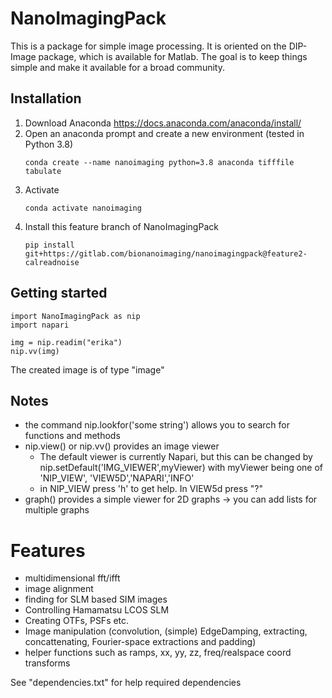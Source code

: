 # NanoImagingPack

This is a package for simple image processing. It is oriented on the DIP-Image
package, which is available for Matlab. The goal is to keep things simple and make
it available for a broad community.

 <!-- Hence its development aimed for: -->

<!-- - Make it independent from as much packages as possible -> it only requires a view Python packages. Some are provided by e.g. Anaconda (e.g. Numpy, pyPlot, inspect, scipy). Only tifffile (a 3D Tiff writer) is required as external package
- keep it simple to install -->

## Installation

1. Download Anaconda https://docs.anaconda.com/anaconda/install/
1. Open an anaconda prompt and create a new environment (tested in Python 3.8)
    ```
    conda create --name nanoimaging python=3.8 anaconda tifffile tabulate
    ```
1. Activate 
    ```
    conda activate nanoimaging
    ```
1. Install this feature branch of NanoImagingPack
    ```
    pip install git+https://gitlab.com/bionanoimaging/nanoimagingpack@feature2-calreadnoise
    ```
	
## Getting started

```
import NanoImagingPack as nip
import napari

img = nip.readim("erika")
nip.vv(img)
```

The created image is of type "image"

## Notes
    
* the command nip.lookfor('some string') allows you to search for functions and methods
* nip.view() or nip.vv() provides an image viewer
    * The default viewer is currently Napari, but this can be changed by nip.setDefault('IMG_VIEWER',myViewer) with myViewer being one of 'NIP_VIEW', 'VIEW5D','NAPARI','INFO'
    * in NIP_VIEW press 'h' to get help. In VIEW5d press "?"
* graph() provides a simple viewer for 2D graphs -> you can add lists for multiple graphs

# Features

* multidimensional fft/ifft
* image alignment
* finding for SLM based SIM images
* Controlling Hamamatsu LCOS SLM
* Creating OTFs, PSFs etc.
* Image manipulation (convolution, (simple) EdgeDamping, extracting, concattenating, Fourier-space extractions and padding)
* helper functions such as ramps, xx, yy, zz, freq/realspace coord transforms

See "dependencies.txt" for help required dependencies
